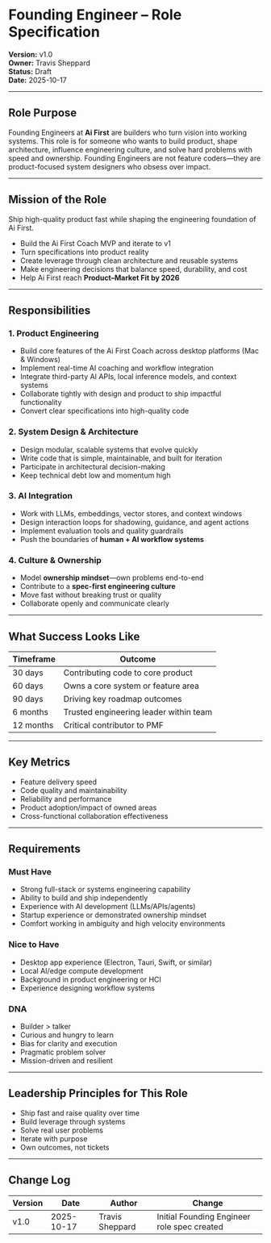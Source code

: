 

# Founding Engineer – Role Specification

**Version:** v1.0  
**Owner:** Travis Sheppard  
**Status:** Draft  
**Date:** 2025-10-17  

---

## Role Purpose
Founding Engineers at **Ai First** are builders who turn vision into working systems. This role is for someone who wants to build product, shape architecture, influence engineering culture, and solve hard problems with speed and ownership. Founding Engineers are not feature coders—they are product-focused system designers who obsess over impact.

---

## Mission of the Role
Ship high-quality product fast while shaping the engineering foundation of Ai First.

- Build the Ai First Coach MVP and iterate to v1
- Turn specifications into product reality
- Create leverage through clean architecture and reusable systems
- Make engineering decisions that balance speed,  durability, and cost
- Help Ai First reach **Product–Market Fit by 2026**

---

## Responsibilities

### 1. Product Engineering
- Build core features of the Ai First Coach across desktop platforms (Mac & Windows)
- Implement real-time AI coaching and workflow integration
- Integrate third-party AI APIs, local inference models, and context systems
- Collaborate tightly with design and product to ship impactful functionality
- Convert clear specifications into high-quality code

### 2. System Design & Architecture
- Design modular, scalable systems that evolve quickly
- Write code that is simple, maintainable, and built for iteration
- Participate in architectural decision-making
- Keep technical debt low and momentum high

### 3. AI Integration
- Work with LLMs, embeddings, vector stores, and context windows
- Design interaction loops for shadowing, guidance, and agent actions
- Implement evaluation tools and quality guardrails
- Push the boundaries of **human + AI workflow systems**

### 4. Culture & Ownership
- Model **ownership mindset**—own problems end-to-end
- Contribute to a **spec-first engineering culture**
- Move fast without breaking trust or quality
- Collaborate openly and communicate clearly

---

## What Success Looks Like
| Timeframe | Outcome |
|-----------|---------|
| 30 days  | Contributing code to core product |
| 60 days  | Owns a core system or feature area |
| 90 days  | Driving key roadmap outcomes |
| 6 months | Trusted engineering leader within team |
| 12 months | Critical contributor to PMF |

---

## Key Metrics
- Feature delivery speed
- Code quality and maintainability
- Reliability and performance
- Product adoption/impact of owned areas
- Cross-functional collaboration effectiveness

---

## Requirements

### Must Have
- Strong full-stack or systems engineering capability
- Ability to build and ship independently
- Experience with AI development (LLMs/APIs/agents)
- Startup experience or demonstrated ownership mindset
- Comfort working in ambiguity and high velocity environments

### Nice to Have
- Desktop app experience (Electron, Tauri, Swift, or similar)
- Local AI/edge compute development
- Background in product engineering or HCI
- Experience designing workflow systems

### DNA
- Builder > talker
- Curious and hungry to learn
- Bias for clarity and execution
- Pragmatic problem solver
- Mission-driven and resilient

---

## Leadership Principles for This Role
- Ship fast and raise quality over time
- Build leverage through systems
- Solve real user problems
- Iterate with purpose
- Own outcomes, not tickets

---

## Change Log
| Version | Date | Author | Change |
|---------|------|--------|--------|
| v1.0 | 2025-10-17 | Travis Sheppard | Initial Founding Engineer role spec created |